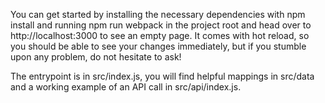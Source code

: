 You can get started by installing the necessary dependencies with npm install and running npm run webpack in the project root and head over to http://localhost:3000 to see an empty page. It comes with hot reload, so you should be able to see your changes immediately, but if you stumble upon any problem, do not hesitate to ask!

The entrypoint is in src/index.js, you will find helpful mappings in src/data and a working example of an API call in src/api/index.js.
